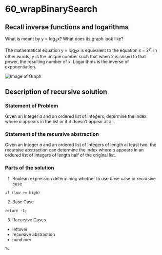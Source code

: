 # 60_wrapBinarySearch

## Recall inverse functions and logarithms

What is meant by y = log<sub>2</sub>x? What does its graph look like?

The mathematical equation y = log<sub>2</sub>x is equivalent to the equation x = 2<sup>y</sup>. In other words, y is the unique number such that when 2 is raised to that power, the resulting number of x. Logarithms is the inverse of exponentiation.


![Image of Graph](https://www.algebra.com/cgi-bin/plot-formula.mpl?expression=+graph%28+500%2C+500%2C+-10%2C+10%2C+-10%2C+10%2C+log%282%2C%28x%29%29%29+)

## Description of recursive solution

### Statement of Problem

Given an Integer *a* and an ordered list of Integers, determine the index where *a* appears in the list or if it doesn't appear at all.

### Statement of the recursive abstraction

Given an Integer *a* and an ordered list of Integers of length at least two, the recursive abstraction can determine the index where *a* appears in an ordered list of Integers of length half of the original list.

### Parts of the solution

1. Boolean expression determining whether to use base case or recursive case
```
if (low >= high)
```
2. Base Case
```
return -1;
```
3. Recursive Cases
- leftover
- recursive abstraction
- combiner
```
Yo
```



